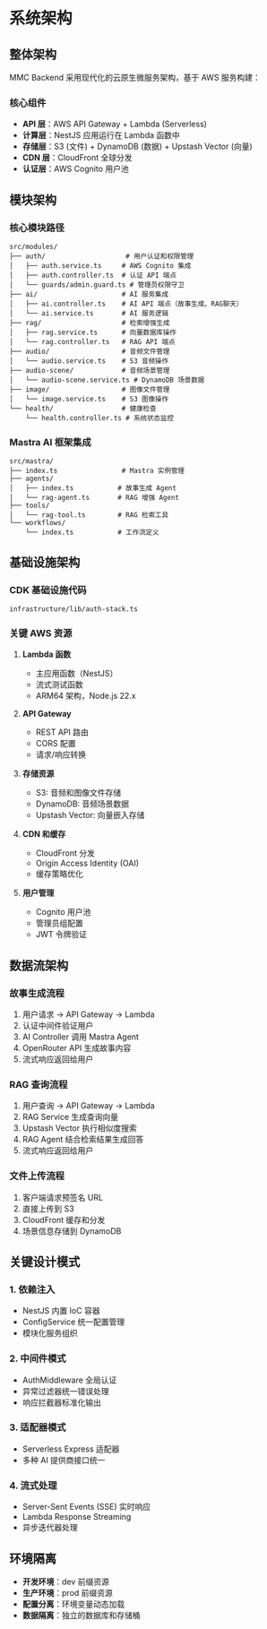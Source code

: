 # 系统架构

## 整体架构
MMC Backend 采用现代化的云原生微服务架构，基于 AWS 服务构建：

### 核心组件
- **API 层**：AWS API Gateway + Lambda (Serverless)
- **计算层**：NestJS 应用运行在 Lambda 函数中
- **存储层**：S3 (文件) + DynamoDB (数据) + Upstash Vector (向量)
- **CDN 层**：CloudFront 全球分发
- **认证层**：AWS Cognito 用户池

## 模块架构

### 核心模块路径
```
src/modules/
├── auth/                    # 用户认证和权限管理
│   ├── auth.service.ts     # AWS Cognito 集成
│   ├── auth.controller.ts  # 认证 API 端点
│   └── guards/admin.guard.ts # 管理员权限守卫
├── ai/                     # AI 服务集成
│   ├── ai.controller.ts    # AI API 端点（故事生成、RAG聊天）
│   └── ai.service.ts       # AI 服务逻辑
├── rag/                    # 检索增强生成
│   ├── rag.service.ts      # 向量数据库操作
│   └── rag.controller.ts   # RAG API 端点
├── audio/                  # 音频文件管理
│   └── audio.service.ts    # S3 音频操作
├── audio-scene/            # 音频场景管理
│   └── audio-scene.service.ts # DynamoDB 场景数据
├── image/                  # 图像文件管理
│   └── image.service.ts    # S3 图像操作
└── health/                 # 健康检查
    └── health.controller.ts # 系统状态监控
```

### Mastra AI 框架集成
```
src/mastra/
├── index.ts                # Mastra 实例管理
├── agents/
│   ├── index.ts           # 故事生成 Agent
│   └── rag-agent.ts       # RAG 增强 Agent
├── tools/
│   └── rag-tool.ts        # RAG 检索工具
└── workflows/
    └── index.ts           # 工作流定义
```

## 基础设施架构

### CDK 基础设施代码
```
infrastructure/lib/auth-stack.ts
```

### 关键 AWS 资源
1. **Lambda 函数**
   - 主应用函数（NestJS）
   - 流式测试函数
   - ARM64 架构，Node.js 22.x

2. **API Gateway**
   - REST API 路由
   - CORS 配置
   - 请求/响应转换

3. **存储资源**
   - S3: 音频和图像文件存储
   - DynamoDB: 音频场景数据
   - Upstash Vector: 向量嵌入存储

4. **CDN 和缓存**
   - CloudFront 分发
   - Origin Access Identity (OAI)
   - 缓存策略优化

5. **用户管理**
   - Cognito 用户池
   - 管理员组配置
   - JWT 令牌验证

## 数据流架构

### 故事生成流程
1. 用户请求 → API Gateway → Lambda
2. 认证中间件验证用户
3. AI Controller 调用 Mastra Agent
4. OpenRouter API 生成故事内容
5. 流式响应返回给用户

### RAG 查询流程
1. 用户查询 → API Gateway → Lambda
2. RAG Service 生成查询向量
3. Upstash Vector 执行相似度搜索
4. RAG Agent 结合检索结果生成回答
5. 流式响应返回给用户

### 文件上传流程
1. 客户端请求预签名 URL
2. 直接上传到 S3
3. CloudFront 缓存和分发
4. 场景信息存储到 DynamoDB

## 关键设计模式

### 1. 依赖注入
- NestJS 内置 IoC 容器
- ConfigService 统一配置管理
- 模块化服务组织

### 2. 中间件模式
- AuthMiddleware 全局认证
- 异常过滤器统一错误处理
- 响应拦截器标准化输出

### 3. 适配器模式
- Serverless Express 适配器
- 多种 AI 提供商接口统一

### 4. 流式处理
- Server-Sent Events (SSE) 实时响应
- Lambda Response Streaming
- 异步迭代器处理

## 环境隔离
- **开发环境**：dev 前缀资源
- **生产环境**：prod 前缀资源
- **配置分离**：环境变量动态加载
- **数据隔离**：独立的数据库和存储桶